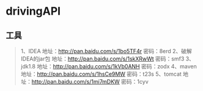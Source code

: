 # drivingAPI
## 工具
>1、IDEA 地址：http://pan.baidu.com/s/1bo5TF4r  密码：8erd
 2、破解IDEA的jar包 地址：http://pan.baidu.com/s/1skXRwWt   密码：smf3
 3、jdk1.8 地址：http://pan.baidu.com/s/1kVb0ANH    密码：zodx
 4、maven 地址：http://pan.baidu.com/s/1hsCe9MW     密码：t23s
 5、tomcat 地址：http://pan.baidu.com/s/1mi7mDKW    密码：1cyv
